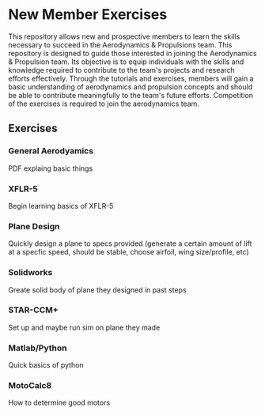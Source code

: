 # New Member Exercises

This repository allows new and prospective members to learn the skills necessary to succeed in the Aerodynamics & Propulsions team. This repository is designed to guide those interested in joining the Aerodynamics & Propulsion team. Its objective is to equip individuals with the skills and knowledge required to contribute to the team's projects and research efforts effectively. Through the tutorials and exercises, members will gain a basic understanding of aerodynamics and propulsion concepts and should be able to contribute meaningfully to the team's future efforts. Competition of the exercises is required to join the aerodynamics team.

## Exercises
### General Aerodyamics
PDF explaing basic things

### XFLR-5
Begin learning basics of XFLR-5

### Plane Design
Quickly design a plane to specs provided (generate a certain amount of lift at a specfic speed, should be stable, choose airfoil, wing size/profile, etc)

### Solidworks
Greate solid body of plane they designed in past steps

### STAR-CCM+
Set up and maybe run sim on plane they made

### Matlab/Python
Quick basics of python

### MotoCalc8
How to determine good motors

